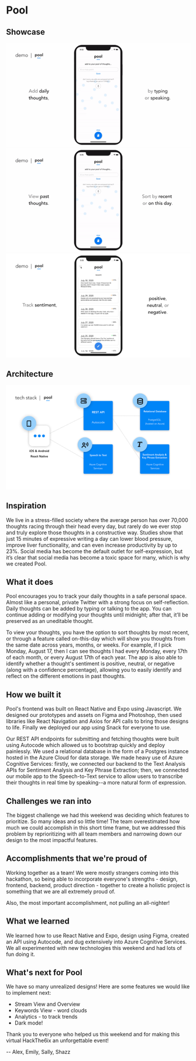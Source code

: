 # Pool

## Showcase
![Entering Thought](docs/entering_thought.gif)
![Browsing Thoughts](docs/browsing_thoughts.gif)
![Sentiment](docs/sentiment.png)

## Architecture
![Architecture](docs/architecture.png)

## Inspiration
We live in a stress-filled society where the average person has over 70,000 thoughts racing through their head every day, but rarely do we ever stop and truly explore those thoughts in a constructive way. Studies show that just 15 minutes of expressive writing a day can lower blood pressure, improve liver functionality, and can even increase productivity by up to 23%. Social media has become the default outlet for self-expression, but it’s clear that social media has become a toxic space for many, which is why we created Pool.

## What it does
Pool encourages you to track your daily thoughts in a safe personal space. Almost like a personal, private Twitter with a strong focus on self-reflection. Daily thoughts can be added by typing or talking to the app. You can continue adding or modifying your thoughts until midnight; after that, it’ll be preserved as an uneditable thought.

To view your thoughts, you have the option to sort thoughts by most recent, or through a feature called on-this-day which will show you thoughts from the same date across years, months, or weeks. For example, if I pick Monday, August 17, then I can see thoughts I had every Monday, every 17th of each month, or every August 17th of each year. The app is also able to identify whether a thought's sentiment is positive, neutral, or negative (along with a confidence percentage), allowing you to easily identify and reflect on the different emotions in past thoughts.

## How we built it
Pool's frontend was built on React Native and Expo using Javascript. We designed our prototypes and assets on Figma and Photoshop, then used libraries like React Navigation and Axios for API calls to bring those designs to life. Finally we deployed our app using Snack for everyone to use. 

Our REST API endpoints for submitting and fetching thoughts were built using Autocode which allowed us to bootstrap quickly and deploy painlessly. We used a relational database in the form of a Postgres instance hosted in the Azure Cloud for data storage. We made heavy use of Azure Cognitive Services: firstly, we connected our backend to  the Text Analysis APIs  for Sentiment Analysis  and Key Phrase Extraction; then, we connected our mobile app to the Speech-to-Text service to allow users to transcribe their thoughts in real time by speaking--a more natural form of expression.

## Challenges we ran into
The biggest challenge we had this weekend was deciding which features to prioritize. So many ideas and so little time! The team overestimated how much we could accomplish in this short time frame, but we addressed this problem by reprioritizing with all team members and narrowing down our design to the most impactful features.

## Accomplishments that we're proud of
Working together as a team! We were mostly strangers coming into this hackathon, so being able to incorporate everyone's strengths - design, frontend, backend, product direction - together to create a holistic project is something that we are all extremely proud of.

Also, the most important accomplishment, not pulling an all-nighter!

## What we  learned
We learned how to use React Native and Expo, design using Figma, created an API using Autocode, and dug extensively into Azure Cognitive Services. We all experimented with new technologies this weekend and had lots of fun doing it.

## What's next for Pool
We have so many unrealized designs! Here are some features we would like to implement next:
* Stream View and Overview
* Keywords View - word clouds
* Analytics - to track trends
* Dark mode!


Thank you to everyone who helped us this weekend and for making this virtual HackThe6ix an unforgettable event!

-- Alex, Emily, Sally, Shazz
